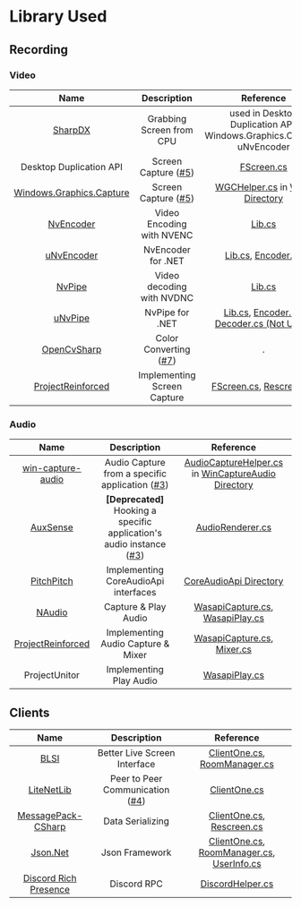 # Library Used
## Recording
### Video
|Name|Description|Reference|
|:---:|:---:|:---:|
|[SharpDX](http://sharpdx.org/)|Grabbing Screen from CPU|used in Desktop Duplication API, Windows.Graphics.Capture, uNvEncoder|
|Desktop Duplication API|Screen Capture ([#5](../../../issues/5))|[FScreen.cs](../Recording/Video/FScreen.cs)|
|[Windows.Graphics.Capture](https://github.com/Microsoft/Windows.UI.Composition-Win32-Samples/tree/master/dotnet/WPF/ScreenCapture)|Screen Capture ([#5](../../../issues/5))|[WGCHelper.cs](../Recording/Video/WGC/WGCHelper.cs) in [WGC Directory](../../../tree/main/Recording/Video/WGC)|
|[NvEncoder](https://github.com/NVIDIA/video-sdk-samples/blob/master/Samples/NvCodec/NvEncoder/NvEncoder.cpp)|Video Encoding with NVENC|[Lib.cs](../Recording/Video/NvEncoder/Lib.cs)|
|[uNvEncoder](https://github.com/hecomi/uNvEncoder)|NvEncoder for .NET|[Lib.cs](../Recording/Video/NvEncoder/Lib.cs), [Encoder.cs](../Recording/Video/NvEncoder/Encoder.cs)|
|[NvPipe](https://github.com/NVIDIA/NvPipe/blob/master/README.deprecated.md)|Video decoding with NVDNC|[Lib.cs](../Recording/Video/NvPipe/Lib.cs)|
|[uNvPipe](https://github.com/hecomi/uNvPipe)|NvPipe for .NET|[Lib.cs](../Recording/Video/NvPipe/Lib.cs), [Encoder.cs](../Recording/Video/NvPipe/Encoder.cs), [Decoder.cs (Not Used)](../Recording/Video/NvPipe/Decoder.cs)|
|[OpenCvSharp](https://github.com/shimat/opencvsharp)|Color Converting ([#7](../../../issues/7))|.|
|[ProjectReinforced](https://github.com/Luigi38/ProjectReinforced)|Implementing Screen Capture|[FScreen.cs](../Recording/Video/FScreen.cs), [Rescreen.cs](../Recording/Video/Rescreen.cs)|

### Audio
|Name|Description|Reference|
|:---:|:---:|:---:|
|[win-capture-audio](https://github.com/bozbez/win-capture-audio)|Audio Capture from a specific application ([#3](../../../issues/3))|[AudioCaptureHelper.cs](../Recording/Audio/WinCaptureAudio/AudioCaptureHelper.cs) in [WinCaptureAudio Directory](../../../tree/main/Recording/Audio/WinCaptureAudio)|
|[AuxSense](https://github.com/SirusDoma/AuxSense)|**[Deprecated]** Hooking a specific application's audio instance ([#3](../../../issues/3))|[AudioRenderer.cs](../Recording/Audio/AudioRender/AudioRenderer.cs)|
|[PitchPitch](https://github.com/davinx/PitchPitch)|Implementing CoreAudioApi interfaces|[CoreAudioApi Directory](../../../tree/main/Recording/Audio/AudioRender/Types)|
|[NAudio](https://github.com/naudio/NAudio)|Capture & Play Audio|[WasapiCapture.cs](../Recording/Audio/Wasapi/WasapiCapture.cs), [WasapiPlay.cs](../Recording/Audio/Wasapi/WasapiPlay.cs)|
|[ProjectReinforced](https://github.com/Luigi38/ProjectReinforced)|Implementing Audio Capture & Mixer|[WasapiCapture.cs](../Recording/Audio/Wasapi/WasapiCapture.cs), [Mixer.cs](../Recording/Audio/WinCaptureAudio/Mixer.cs)|
|ProjectUnitor|Implementing Play Audio|[WasapiPlay.cs](../Recording/Audio/Wasapi/WasapiPlay.cs)|

## Clients
|Name|Description|Reference|
|:---:|:---:|:---:|
|[BLSI](../../../tree/main/BetterLiveScreenInterface)|Better Live Screen Interface|[ClientOne.cs](../Clients/ClientOne.cs), [RoomManager.cs](../Rooms/RoomManager.cs)|
|[LiteNetLib](https://github.com/RevenantX/LiteNetLib)|Peer to Peer Communication ([#4](../../../issues/4))|[ClientOne.cs](../Clients/ClientOne.cs)|
|[MessagePack-CSharp](https://github.com/neuecc/MessagePack-CSharp)|Data Serializing|[ClientOne.cs](../Clients/ClientOne.cs), [Rescreen.cs](../Recording/Video/Rescreen.cs)|
|[Json.Net](https://www.newtonsoft.com/json)|Json Framework|[ClientOne.cs](../Clients//ClientOne.cs), [RoomManager.cs](../Rooms/RoomManager.cs), [UserInfo.cs](../Users/UserInfo.cs)|
|[Discord Rich Presence](https://github.com/Lachee/discord-rpc-csharp)|Discord RPC|[DiscordHelper.cs](../Clients/DiscordHelper.cs)|
